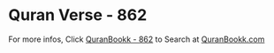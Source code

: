 # Quran Verse - 862 

For more infos, Click [QuranBookk - 862](https://www.quranbookk.com/quran/search?q=862) to Search at [QuranBookk.com](http://quranbookk.com/)